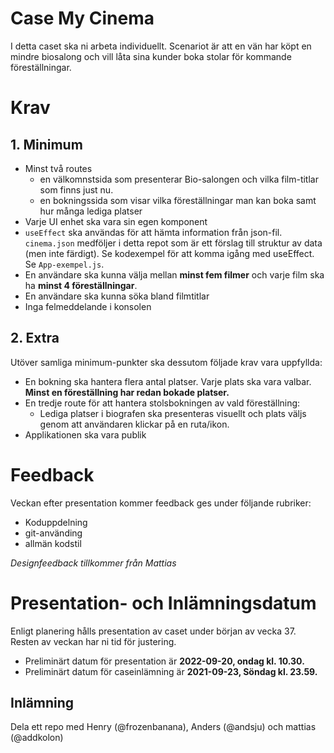 # Case My Cinema
I detta caset ska ni arbeta individuellt. Scenariot är att en vän har köpt en mindre biosalong och vill låta sina kunder boka stolar för kommande föreställningar.


# Krav

## 1. Minimum
- Minst två routes
    - en välkomnstsida som presenterar Bio-salongen och vilka film-titlar som finns just nu.
    - en bokningssida som visar vilka föreställningar man kan boka samt hur många lediga platser
- Varje UI enhet ska vara sin egen komponent
- `useEffect` ska användas för att hämta information från json-fil. `cinema.json` medföljer i detta repot som är ett förslag till struktur av data (men inte färdigt). Se kodexempel för att komma igång med useEffect. Se `App-exempel.js`.
- En användare ska kunna välja mellan **minst fem filmer** och varje film ska ha **minst 4 föreställningar**.
- En användare ska kunna söka bland filmtitlar
- Inga felmeddelande i konsolen


## 2. Extra
Utöver samliga minimum-punkter ska dessutom följade krav vara uppfyllda:

- En bokning ska hantera flera antal platser. Varje plats ska vara valbar. **Minst en föreställning har redan bokade platser.**
- En tredje route för att hantera stolsbokningen av vald föreställning:
   - Lediga platser i biografen ska presenteras visuellt och plats väljs genom att användaren klickar på en ruta/ikon.
- Applikationen ska vara publik

# Feedback
Veckan efter presentation kommer feedback ges under följande rubriker:

- Koduppdelning
- git-använding
- allmän kodstil

*Designfeedback tillkommer från Mattias*

# Presentation- och Inlämningsdatum
Enligt planering hålls presentation av caset under början av vecka 37. Resten av veckan har ni tid för justering. 
- Preliminärt datum för presentation är **2022-09-20, ondag kl. 10.30.**
- Preliminärt datum för caseinlämning är **2021-09-23, Söndag kl. 23.59.**

## Inlämning
Dela ett repo med Henry (@frozenbanana), Anders (@andsju) och mattias (@addkolon) 
